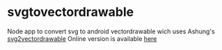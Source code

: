 # svgtovectordrawable
Node app to convert svg to android vectordrawable wich uses Ashung's [svg2vectordrawable](https://github.com/Ashung/svg2vectordrawable)
Online version is available [here](https://svgtovectordrawable.herokuapp.com/)
